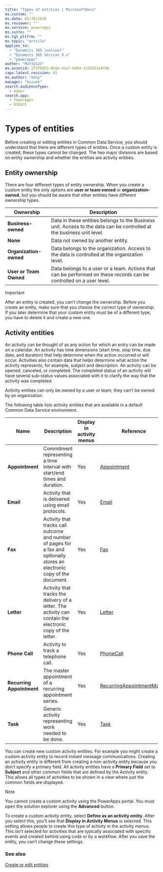 ```yaml
---
title: "Types of entities | MicrosoftDocs"
ms.custom: ""
ms.date: 05/30/2018
ms.reviewer: ""
ms.service: powerapps
ms.suite: ""
ms.tgt_pltfrm: ""
ms.topic: "article"
applies_to: 
  - "Dynamics 365 (online)"
  - "Dynamics 365 Version 9.x"
  - "powerapps"
author: "Mattp123"
ms.assetid: 2f3f6053-0b9e-41e7-bd94-2239351e9f4b
caps.latest.revision: 41
ms.author: "matp"
manager: "kvivek"
search.audienceType: 
  - maker
search.app: 
  - PowerApps
  - D365CE
---
```

# Types of entities

Before creating or editing entities in Common Data Service, you should understand that there are different types of entities. Once a custom entity is created, these types cannot be changed. The two major divisions are based on entity ownership and whether the entities are activity entities.  
  
<a name="BKMK_EntityOwnership"></a>

## Entity ownership  

There are four different types of entity ownership. When you create a custom entity the only options are **user or team owned** or **organization-owned**, but you should be aware that other entities have different ownership types.  
  
|Ownership|Description|  
|---------------|-----------------|  
|**Business-owned**|Data in these entities belongs to the Business unit. Access to the data can be controlled at the business unit level.|  
|**None**|Data not owned by another entity.|  
|**Organization-owned**|Data belongs to the organization. Access to the data is controlled at the organization level.|  
|**User or Team Owned**|Data belongs to a user or a team. Actions that can be performed on these records can be controlled on a user level.|  
  
  
> [!IMPORTANT]
>  After an entity is created, you can’t change the ownership. Before you create an entity, make sure that you choose the correct type of ownership. If you later determine that your custom entity must be of a different type, you have to delete it and create a new one.
  
<a name="BKMK_ActivityEntities"></a>

## Activity entities

An activity can be thought of as any action for which an entry can be made on a calendar. An activity has time dimensions (start time, stop time, due date, and duration) that help determine when the action occurred or will occur. Activities also contain data that helps determine what action the activity represents, for example, subject and description. An activity can be opened, canceled, or completed. The completed status of an activity will have several sub-status values associated with it to clarify the way that the activity was completed.  
  
Activity entities can only be owned by a user or team, they can’t be owned by an organization.  
  
The following table lists activity entities that are available in a default Common Data Service environment.
  
|Name|Description|Display in activity menus|Reference|
|----------|-----------------|----------------|---------------|  
|**Appointment**|Commitment representing a time interval with start/end times and duration.|Yes|[Appointment](/powerapps/developer/common-data-service/reference/entities/appointment)|
|**Email**|Activity that is delivered using email protocols.|Yes|[Email](/powerapps/developer/common-data-service/reference/entities/email)|
|**Fax**|Activity that tracks call outcome and number of pages for a fax and optionally stores an electronic copy of the document.|Yes|[Fax](/powerapps/developer/common-data-service/reference/entities/fax)|
|**Letter**|Activity that tracks the delivery of a letter. The activity can contain the electronic copy of the letter.|Yes|[Letter](/powerapps/developer/common-data-service/reference/entities/letter)|
|**Phone Call**|Activity to track a telephone call.|Yes|[PhoneCall](/powerapps/developer/common-data-service/reference/entities/phonecall)|
|**Recurring Appointment**|The master appointment of a recurring appointment series.|Yes|[RecurringAppointmentMaster](/powerapps/developer/common-data-service/reference/entities/recurringappointmentmaster)|
|**Task**|Generic activity representing work needed to be done.|Yes|[Task](/powerapps/developer/common-data-service/reference/entities/task)|
  
You can create new custom activity entities. For example you might create a custom activity entity to record instant message communications. Creating an activity entity is different from creating a non-activity entity because you don’t specify a primary field. All activity entities have a **Primary Field** set to **Subject** and other common fields that are defined by the Activity entity. This allows all types of activities to be shown in a view where just the common fields are displayed.  

> [!NOTE]
> You cannot create a custom activity using the PowerApps portal. You must open the solution explorer using the **Advanced** button.
  
To create a custom activity entity, select **Define as an activity entity**. After you select this, you’ll see that **Display in Activity Menus** is selected. This setting allows people to create this type of activity in the activity menus. This isn’t selected for activities that are typically associated with specific events and created behind using code or by a workflow. After you save the entity, you can’t change these settings.  

### See also
[Create or edit entities](create-edit-entities.md)
